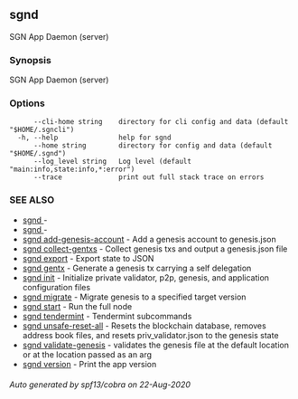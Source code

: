 ## sgnd

SGN App Daemon (server)

### Synopsis

SGN App Daemon (server)

### Options

```
      --cli-home string    directory for cli config and data (default "$HOME/.sgncli")
  -h, --help               help for sgnd
      --home string        directory for config and data (default "$HOME/.sgnd")
      --log_level string   Log level (default "main:info,state:info,*:error")
      --trace              print out full stack trace on errors
```

### SEE ALSO

* [sgnd ](sgnd_.md)	 - 
* [sgnd ](sgnd_.md)	 - 
* [sgnd add-genesis-account](sgnd_add-genesis-account.md)	 - Add a genesis account to genesis.json
* [sgnd collect-gentxs](sgnd_collect-gentxs.md)	 - Collect genesis txs and output a genesis.json file
* [sgnd export](sgnd_export.md)	 - Export state to JSON
* [sgnd gentx](sgnd_gentx.md)	 - Generate a genesis tx carrying a self delegation
* [sgnd init](sgnd_init.md)	 - Initialize private validator, p2p, genesis, and application configuration files
* [sgnd migrate](sgnd_migrate.md)	 - Migrate genesis to a specified target version
* [sgnd start](sgnd_start.md)	 - Run the full node
* [sgnd tendermint](sgnd_tendermint.md)	 - Tendermint subcommands
* [sgnd unsafe-reset-all](sgnd_unsafe-reset-all.md)	 - Resets the blockchain database, removes address book files, and resets priv_validator.json to the genesis state
* [sgnd validate-genesis](sgnd_validate-genesis.md)	 - validates the genesis file at the default location or at the location passed as an arg
* [sgnd version](sgnd_version.md)	 - Print the app version

###### Auto generated by spf13/cobra on 22-Aug-2020

